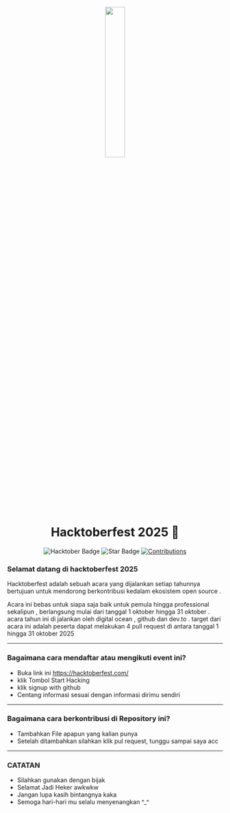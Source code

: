 <p align="center">
    <a href="https://hacktoberfest.digitalocean.com/">
        <img src="https://encrypted-tbn0.gstatic.com/images?q=tbn:ANd9GcTq1vUSZY6iOj646FJrS4CuQGRzk22I76C_tA&usqp=CAU" width="30%">
    </a>
</p>

<h1 align="center"> Hacktoberfest 2025 🎉</h1>

<div align="center">
  
<img src="https://img.shields.io/badge/hacktoberfest-2025-blueviolet" alt="Hacktober Badge"/>
 <img src="https://img.shields.io/static/v1?label=%F0%9F%8C%9F&message=If%20Useful&style=style=flat&color=BC4E99" alt="Star Badge"/>
 <a href="https://github.com/yaelahaiz" ><img src="https://img.shields.io/badge/Contributions-welcome-violet.svg?style=flat&logo=git" alt="Contributions" /></a>

</div>

### Selamat datang di hacktoberfest 2025
<p>Hacktoberfest adalah sebuah acara yang dijalankan setiap tahunnya bertujuan untuk mendorong berkontribusi kedalam ekosistem open source .

Acara ini bebas untuk siapa saja baik untuk pemula hingga professional sekalipun , berlangsung mulai dari tanggal 1 oktober hingga 31 oktober . acara tahun ini di jalankan oleh digital ocean , github dan dev.to . target dari acara ini adalah peserta dapat melakukan 4 pull request di antara tanggal 1 hingga 31 oktober 2025

-----

### Bagaimana cara mendaftar atau mengikuti event ini? 
* Buka link ini https://hacktoberfest.com/
* klik Tombol Start Hacking
* klik signup with github
* Centang informasi sesuai dengan informasi dirimu sendiri
-----

### Bagaimana cara berkontribusi di Repository ini? 
* Tambahkan File apapun yang kalian punya
* Setelah ditambahkan silahkan klik pul request, tunggu sampai saya acc

------ 

### CATATAN

* Silahkan gunakan dengan bijak
* Selamat Jadi Heker awkwkw
* Jangan lupa kasih bintangnya kaka
* Semoga hari-hari mu selalu menyenangkan ^_^
